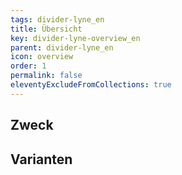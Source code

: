 ```yaml
---
tags: divider-lyne_en
title: Übersicht
key: divider-lyne-overview_en
parent: divider-lyne_en
icon: overview
order: 1
permalink: false
eleventyExcludeFromCollections: true
---
```


## Zweck

## Varianten

